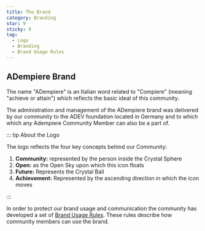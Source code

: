 ```yaml
---
title: The Brand
category: Branding
star: 9
sticky: 9
tag:
  - Logo
  - Branding
  - Brand Usage Rules
---
```


## ADempiere Brand

The name "ADempiere" is an Italian word related to "Compiere" (meaning "achieve or attain") which reflects the basic ideal of this community.

The administration and management of the ADempiere brand was delivered by our community to the ADEV foundation located in Germany and to which which any Adempiere Community Member can also be a part of.

::: tip About the Logo

The logo reflects the four key concepts behind our Community:

1. **Community:** represented by the person inside the Crystal Sphere
2. **Open:** as the Open Sky upon which this icon floats
3. **Future:** Represents the Crystal Ball
4. **Achievement:** Represented by the ascending direction in which the icon moves

:::

In order to protect our brand usage and communication the community has developed a set of [Brand Usage Rules](https://wiki.adempiere.net/Brand_Usage_Rules). These rules describe how community members can use the brand.
